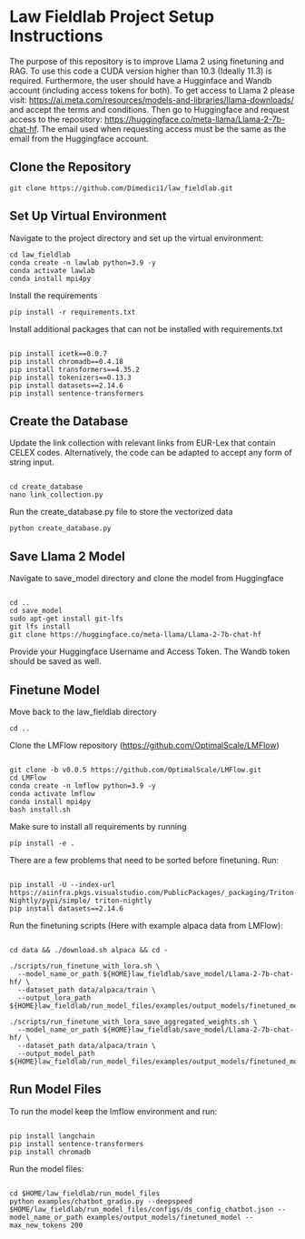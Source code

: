 # Law Fieldlab Project Setup Instructions
The purpose of this repository is to improve Llama 2 using finetuning and RAG. To use this code a CUDA version higher than 10.3 (Ideally 11.3) is required. Furthermore, the user should have a Hugginface and Wandb account (including access tokens for both). To get access to Llama 2 please visit: https://ai.meta.com/resources/models-and-libraries/llama-downloads/ and accept the terms and conditions. Then go to Huggingface and request access to the repository: https://huggingface.co/meta-llama/Llama-2-7b-chat-hf. The email used when requesting access must be the same as the email from the Huggingface account.


## Clone the Repository
```
git clone https://github.com/Dimedici1/law_fieldlab.git
```
## Set Up Virtual Environment
Navigate to the project directory and set up the virtual environment:
```
cd law_fieldlab
conda create -n lawlab python=3.9 -y
conda activate lawlab
conda install mpi4py

```
Install the requirements
```
pip install -r requirements.txt
```
Install additional packages that can not be installed with requirements.txt

```

pip install icetk==0.0.7
pip install chromadb==0.4.18
pip install transformers==4.35.2
pip install tokenizers==0.13.3
pip install datasets==2.14.6
pip install sentence-transformers

```
## Create the Database
Update the link collection with relevant links from EUR-Lex that contain CELEX codes. Alternatively, the code can be adapted to accept any form of string input.
```

cd create_database
nano link_collection.py

```
Run the create_database.py file to store the vectorized data
```
python create_database.py
```
## Save Llama 2 Model
Navigate to save_model directory and clone the model from Huggingface
```

cd ..
cd save_model
sudo apt-get install git-lfs
git lfs install
git clone https://huggingface.co/meta-llama/Llama-2-7b-chat-hf

```
Provide your Huggingface Username and Access Token. The Wandb token should be saved as well.

## Finetune Model
Move back to the law_fieldlab directory
```
cd ..
```
Clone the LMFlow repository (https://github.com/OptimalScale/LMFlow)
```

git clone -b v0.0.5 https://github.com/OptimalScale/LMFlow.git
cd LMFlow
conda create -n lmflow python=3.9 -y
conda activate lmflow
conda install mpi4py
bash install.sh

```

Make sure to install all requirements by running
```
pip install -e .
```
There are a few problems that need to be sorted before finetuning. Run:

```

pip install -U --index-url https://aiinfra.pkgs.visualstudio.com/PublicPackages/_packaging/Triton-Nightly/pypi/simple/ triton-nightly
pip install datasets==2.14.6

```

Run the finetuning scripts (Here with example alpaca data from LMFlow):
```

cd data && ./download.sh alpaca && cd -

./scripts/run_finetune_with_lora.sh \
  --model_name_or_path ${HOME}law_fieldlab/save_model/Llama-2-7b-chat-hf/ \
  --dataset_path data/alpaca/train \
  --output_lora_path ${HOME}law_fieldlab/run_model_files/examples/output_models/finetuned_model

./scripts/run_finetune_with_lora_save_aggregated_weights.sh \
  --model_name_or_path ${HOME}law_fieldlab/save_model/Llama-2-7b-chat-hf/ \
  --dataset_path data/alpaca/train \
  --output_model_path ${HOME}law_fieldlab/run_model_files/examples/output_models/finetuned_model

```
## Run Model Files
To run the model keep the lmflow environment and run:
```

pip install langchain
pip install sentence-transformers
pip install chromadb

```

Run the model files:
```

cd $HOME/law_fieldlab/run_model_files
python examples/chatbot_gradio.py --deepspeed $HOME/law_fieldlab/run_model_files/configs/ds_config_chatbot.json --model_name_or_path examples/output_models/finetuned_model --max_new_tokens 200

```
